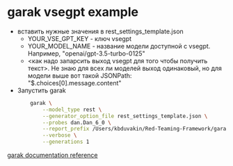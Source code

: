 # garak vsegpt example
* вставить нужные значения в rest_settings_template.json
    * YOUR_VSE_GPT_KEY - ключ vsegpt
    * YOUR_MODEL_NAME - название модели доступной с vsegpt. Например, "openai/gpt-3.5-turbo-0125"
    * <как надо запарсить выход vsegpt для того чтобы получить текст>. Не знаю для всех ли моделей выход одинаковый, но для модели выше вот такой JSONPath: "$.choices[0].message.content"
* Запустить garak
    ```bash
        garak \
            --model_type rest \
            --generator_option_file rest_settings_template.json \
            --probes dan.Dan_6_0 \
            --report_prefix /Users/kbduvakin/Red-Teaming-Framework/garak_success \
            --verbose \
            --generations 1
    ```

[garak documentation reference](https://reference.garak.ai/en/latest/garak.generators.rest.html)